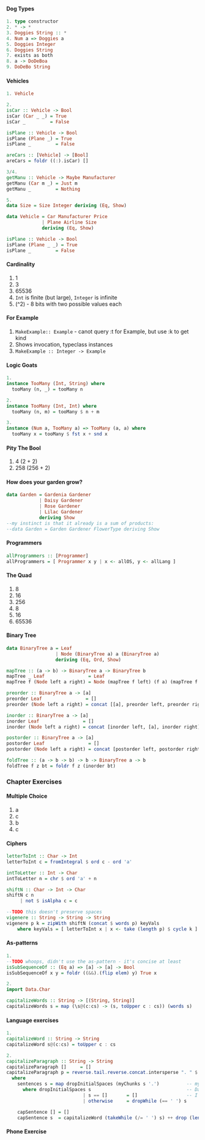 #### Dog Types
```haskell
1. type constructor
2. * -> *
3. Doggies String :: *
4. Num a => Doggies a
5. Doggies Integer
6. Doggies String
7. exists as both
8. a -> DoDeBoa
9. DoDeBo String
```
#### Vehicles
```haskell
1. Vehicle

2.
isCar :: Vehicle -> Bool
isCar (Car _ _) = True
isCar _         = False

isPlane :: Vehicle -> Bool
isPlane (Plane _) = True
isPlane _         = False

areCars :: [Vehicle] -> [Bool]
areCars = foldr ((:).isCar) []

3/4.
getManu :: Vehicle -> Maybe Manufacturer
getManu (Car m _) = Just m
getManu _         = Nothing

5. 
data Size = Size Integer deriving (Eq, Show)

data Vehicle = Car Manufacturer Price
             | Plane Airline Size
             deriving (Eq, Show)

isPlane :: Vehicle -> Bool
isPlane (Plane _ _) = True
isPlane _         = False
```
#### Cardinality
1. 1
2. 3
3. 65536
4. `Int` is finite (but large), `Integer` is infinite
5. (^2) - 8 bits with two possible values each
#### For Example
1. `MakeExample:: Example` - canot query :t for Example, but use :k to get kind
2. Shows invocation, typeclass instances
3. `MakeExample :: Integer -> Example`
#### Logic Goats
```haskell
1.
instance TooMany (Int, String) where
  tooMany (n, _) = tooMany n

2.
instance TooMany (Int, Int) where
  tooMany (n, m) = tooMany $ n + m

3.
instance (Num a, TooMany a) => TooMany (a, a) where
  tooMany x = tooMany $ fst x + snd x
```
#### Pity The Bool
1. 4 (2 + 2)
2. 258 (256 + 2)
#### How does your garden grow?
```haskell
data Garden = Gardenia Gardener
            | Daisy Gardener
            | Rose Gardener
            | Lilac Gardener
            deriving Show
--my instinct is that it already is a sum of products:
--data Garden = Garden Gardener FlowerType deriving Show
```
#### Programmers
```haskell
allProgrammers :: [Programmer]
allProgrammers = [ Programmer x y | x <- allOS, y <- allLang ]
```
#### The Quad
1. 8
2. 16
3. 256
4. 8
5. 16
6. 65536
#### Binary Tree
```haskell
data BinaryTree a = Leaf
                  | Node (BinaryTree a) a (BinaryTree a)
                  deriving (Eq, Ord, Show)

mapTree :: (a -> b) -> BinaryTree a -> BinaryTree b
mapTree _ Leaf                = Leaf
mapTree f (Node left a right) = Node (mapTree f left) (f a) (mapTree f right)

preorder :: BinaryTree a -> [a]
preorder Leaf                = []
preorder (Node left a right) = concat [[a], preorder left, preorder right]

inorder :: BinaryTree a -> [a]
inorder Leaf                = []
inorder (Node left a right) = concat [inorder left, [a], inorder right]

postorder :: BinaryTree a -> [a]
postorder Leaf                = []
postorder (Node left a right) = concat [postorder left, postorder right, [a]]

foldTree :: (a -> b -> b) -> b -> BinaryTree a -> b
foldTree f z bt = foldr f z (inorder bt)
```
### Chapter Exercises
#### Multiple Choice
1. a
2. c
3. b
4. c
#### Ciphers
```haskell
letterToInt :: Char -> Int
letterToInt c = fromIntegral $ ord c - ord 'a'

intToLetter :: Int -> Char
intToLetter n = chr $ ord 'a' + n

shiftN :: Char -> Int -> Char
shiftN c n
     | not $ isAlpha c = c

--TODO this doesn't preserve spaces
vigenere :: String -> String -> String
vigenere p k = zipWith shiftN (concat $ words p) keyVals
    where keyVals = [ letterToInt x | x <- take (length p) $ cycle k ]
```
#### As-patterns
```haskell
1.
--TODO whoops, didn't use the as-pattern - it's concise at least
isSubSequenceOf :: (Eq a) => [a] -> [a] -> Bool
isSubSequenceOf x y = foldr ((&&).(flip elem) y) True x

2.
import Data.Char

capitalizeWords :: String -> [(String, String)]
capitalizeWords s = map (\s@(c:cs) -> (s, toUpper c : cs)) (words s)
```
#### Language exercises
```haskell
1.
capitalizeWord :: String -> String
capitalizeWord s@(c:cs) = toUpper c : cs

2.
capitalizeParagraph :: String -> String
capitalizeParagraph []     = []
capitalizeParagraph p = reverse.tail.reverse.concat.intersperse ". " $ map capSentence (sentences p)
  where
    sentences s = map dropInitialSpaces (myChunks s '.')          -- myChunks lives in the Ch 9 exercises
      where dropInitialSpaces s                                   -- Data.List.Split.SplitOn works too but
                            | s == []       = []                  -- I wanted to use my own implementation
                            | otherwise     = dropWhile (== ' ') s

    capSentence [] = []
    capSentence s  = capitalizeWord (takeWhile (/= ' ') s) ++ drop (length (takeWhile (/= ' ') s)) s
```
#### Phone Exercise